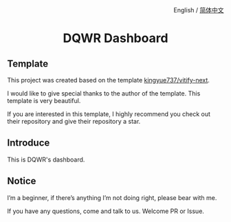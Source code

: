 <p align="right">
  English / <a href="./README.zh-CN.md">简体中文</a>
</p>

<h1 align="center">DQWR Dashboard</h1>

## Template

This project was created based on the template [kingyue737/vitify-next](https://github.com/kingyue737/vitify-next).

I would like to give special thanks to the author of the template. This template is very beautiful.

If you are interested in this template, I highly recommend you check out their repository and give their repository a star.


## Introduce

This is DQWR's dashboard.


## Notice

I’m a beginner, if there’s anything I’m not doing right, please bear with me.

If you have any questions, come and talk to us.
Welcome PR or Issue.
